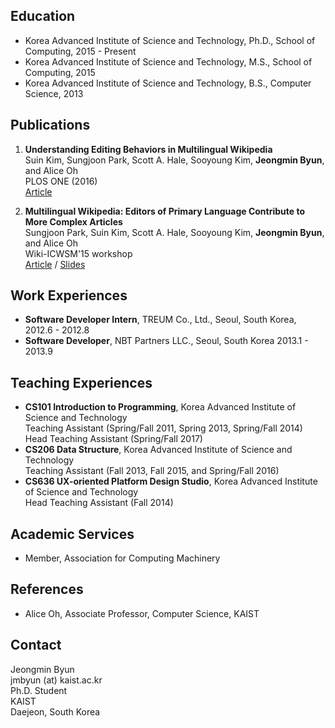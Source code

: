 
## Education

- Korea Advanced Institute of Science and Technology, Ph.D., School of Computing, 2015 - Present
- Korea Advanced Institute of Science and Technology, M.S., School of Computing, 2015
- Korea Advanced Institute of Science and Technology, B.S., Computer Science, 2013

## Publications

1. **Understanding Editing Behaviors in Multilingual Wikipedia**  
  Suin Kim, Sungjoon Park, Scott A. Hale, Sooyoung Kim, **Jeongmin Byun**, and Alice Oh  
  PLOS ONE (2016)  
  [Article](http://journals.plos.org/plosone/article?id=10.1371/journal.pone.0155305)

1. **Multilingual Wikipedia: Editors of Primary Language Contribute to More Complex Articles**  
  Sungjoon Park, Suin Kim, Scott A. Hale, Sooyoung Kim, **Jeongmin Byun**, and Alice Oh  
  Wiki-ICWSM'15 workshop  
  [Article](http://uilab.kr/research/ICWSM15/multilingual_wikipedia.pdf) /
  [Slides](http://uilab.kr/research/ICWSM15/ICWSM2015-Poster.pdf)

<!-- ## Talks and Activities

-  -->

## Work Experiences

- **Software Developer Intern**, TREUM Co., Ltd., Seoul, South Korea, 2012.6 - 2012.8
- **Software Developer**, NBT Partners LLC., Seoul, South Korea 2013.1 - 2013.9

## Teaching Experiences

- **CS101 Introduction to Programming**, Korea Advanced Institute of Science and Technology  
  Teaching Assistant (Spring/Fall 2011, Spring 2013, Spring/Fall 2014)  
  Head Teaching Assistant (Spring/Fall 2017)
- **CS206 Data Structure**, Korea Advanced Institute of Science and Technology  
  Teaching Assistant (Fall 2013, Fall 2015, and Spring/Fall 2016)
- **CS636 UX-oriented Platform Design Studio**, Korea Advanced Institute of Science and Technology  
  Head Teaching Assistant (Fall 2014)


## Academic Services

- Member, Association for Computing Machinery

## References

- Alice Oh, Associate Professor, Computer Science, KAIST

<!-- ## Research Statement

Lorem ipsum dolor sit amet, consectetur adipiscing elit. Sed pellentesque suscipit enim, quis pulvinar nisl.
Aliquam vulputate tincidunt lorem, nec condimentum dolor porta ut. Quisque sem ex, finibus quis ligula non,
lobortis tristique magna. Praesent nec euismod sapien. Nulla facilisis rhoncus erat in fermentum.
Etiam lobortis gravida nisl eget ultrices. In iaculis velit sit amet condimentum blandit.
Praesent at libero finibus, pharetra nibh ut, semper dui. Nulla dapibus ante vitae odio accumsan malesuada.
Ut est massa, dignissim eu leo consequat, lobortis ornare justo -->

## Contact

Jeongmin Byun  
jmbyun (at) kaist.ac.kr  
Ph.D. Student  
KAIST  
Daejeon, South Korea  

